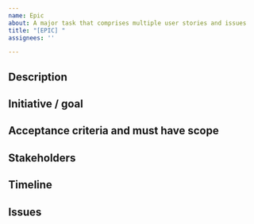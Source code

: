 ```yaml
---
name: Epic
about: A major task that comprises multiple user stories and issues
title: "[EPIC] "
assignees: ''

---
```


## Description
<!-- Brief summary of what this Epic is, whether it's a larger project, goal, or user story. Describe the job to be done, which persona this Epic is mainly for, or if more multiple, break it down by user and job story. -->

## Initiative / goal
<!-- Describe how this Epic impacts an initiative the business is working on. -->

## Acceptance criteria and must have scope
<!-- Define what is a must-have for launch and in-scope. Keep this section fluid and dynamic until you lock-in priority during planning. -->

## Stakeholders
<!-- Describe who needs to be kept up-to-date about this Epic, included in discussions, or updated along the way. Stakeholders can be both in Product/Engineering, as well as other teams like Customer Success who might want to keep customers updated on the Epic project. -->

## Timeline
<!-- What's the timeline for this Epic, what resources are needed, and what might potentially block this from hitting the projected end date. -->

## Issues
<!-- List issues belonging to this epic -->
